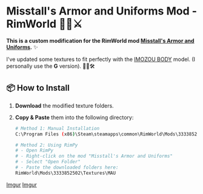 # Misstall's Armor and Uniforms Mod - RimWorld 💂‍♂️⚔️

**This is a custom modification for the RimWorld mod [Misstall's Armor and Uniforms](https://steamcommunity.com/sharedfiles/filedetails/?id=3333852502).** ✨

I've updated some textures to fit perfectly with the [IMOZOU BODY](https://steamcommunity.com/sharedfiles/filedetails/?id=2883908459) model. (I personally use the **G** version). 🧑‍🎨🛠️

## 📦 How to Install

1. **Download** the modified texture folders.

2. **Copy & Paste** them into the following directory:

   ```bash
   # Method 1: Manual Installation
   C:\Program Files (x86)\Steam\steamapps\common\RimWorld\Mods\3333852502\Textures\MAU

   # Method 2: Using RimPy
   # - Open RimPy
   # - Right-click on the mod "Misstall's Armor and Uniforms"
   # - Select "Open Folder"
   # - Paste the downloaded folders here:
   RimWorld\Mods\3333852502\Textures\MAU
[Imgur](https://imgur.com/qWZ4mM6)
[Imgur](https://imgur.com/FexPZn6)
